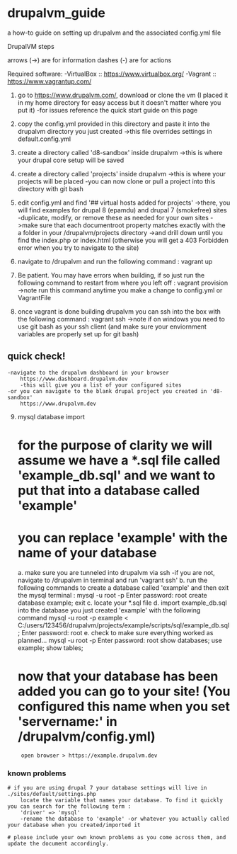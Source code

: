 # drupalvm_guide
a how-to guide on setting up drupalvm and the associated config.yml file


DrupalVM steps

arrows (->) are for information
dashes (-) are for actions

Required software:
	-VirtualBox :: https://www.virtualbox.org/
	-Vagrant	:: https://www.vagrantup.com/

1. go to https://www.drupalvm.com/, download or clone the vm (I placed it in my home directory for easy access but it doesn't matter where you put it)
	-for issues reference the quick start guide on this page

2. copy the config.yml provided in this directory and paste it into the drupalvm directory you just created
	->this file overrides settings in default.config.yml

3. create a directory called 'd8-sandbox' inside drupalvm
	->this is where your drupal core setup will be saved
	
4. create a directory called 'projects' inside drupalvm
	->this is where your projects will be placed
	-you can now clone or pull a project into this directory with git bash
	
5. edit config.yml and find '## virtual hosts added for projects'
	->there, you will find examples for drupal 8 (epamdu) and drupal 7 (smokefree) sites
	-duplicate, modify, or remove these as needed for your own sites
		->make sure that each documentroot property matches exactly with the a folder in your /drupalvm/projects directory
		->and drill down until you find the index.php or index.html (otherwise you will get a 403 Forbidden error when you try to navigate to the site)
	
6. navigate to /drupalvm and run the following command :
	vagrant up
	
7. Be patient. You may have errors when building, if so just run the following command to restart from where you left off :
	vagrant provision
	->note run this command anytime you make a change to config.yml or VagrantFile
	
8. once vagrant is done building drupalvm you can ssh into the box with the following command :
	vagrant ssh
	->note if on windows you need to use git bash as your ssh client (and make sure your enviornment variables are properly set up for git bash)
	
## quick check!
	-navigate to the drupalvm dashboard in your browser
		https://www.dashboard.drupalvm.dev
		-this will give you a list of your configured sites
	-or you can navigate to the blank drupal project you created in 'd8-sandbox'
		https://www.drupalvm.dev

9. mysql database import
	# for the purpose of clarity we will assume we have a *.sql file called 'example_db.sql' and we want to put that into a database called 'example'
	# you can replace 'example' with the name of your database 
	
	a. make sure you are tunneled into drupalvm via ssh
		-if you are not, navigate to /drupalvm in terminal and run 'vagrant ssh'
	b. run the following commands to create a database called 'example' and then exit the mysql terminal :
		mysql -u root -p
		Enter password: root
		create database example;
		exit
	c. locate your *.sql file
	d. import example_db.sql into the database you just created 'example' with the following command
		mysql -u root -p example < C:/users/123456/drupalvm/projects/example/scripts/sql/example_db.sql;
		Enter password: root
	e. check to make sure everything worked as planned...
		mysql -u root -p
		Enter password: root
		show databases;
		use example;
		show tables;
	# now that your database has been added you can go to your site! (You configured this name when you set 'servername:' in /drupalvm/config.yml)
		open browser > https://example.drupalvm.dev
	
	
### known problems
	# if you are using drupal 7 your database settings will live in ./sites/default/settings.php
		locate the variable that names your database. To find it quickly you can search for the following term :
		'driver' => 'mysql'
		-rename the database to 'example' -or whatever you actually called your database when you created/imported it
		
	# please include your own known problems as you come across them, and update the document accordingly.
